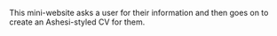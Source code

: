 This mini-website asks a user for their information and then goes on to create
an Ashesi-styled CV for them. 